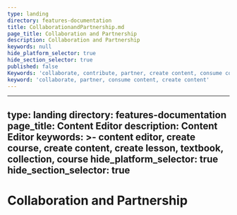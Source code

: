 ```yaml
---
type: landing
directory: features-documentation
title: CollaborationandPartnership.md
page_title: Collaboration and Partnership
description: Collaboration and Partnership
keywords: null
hide_platform_selector: true
hide_section_selector: true
published: false
Keywords: 'collaborate, contribute, partner, create content, consume content'
keyword: 'collaborate, partner, consume content, create content'
---
```

---
type: landing
directory: features-documentation
page_title: Content Editor
description: Content Editor
keywords: >-
  content editor, create course, create content, create lesson, textbook,
  collection, course
hide_platform_selector: true
hide_section_selector: true
---
# Collaboration and Partnership

